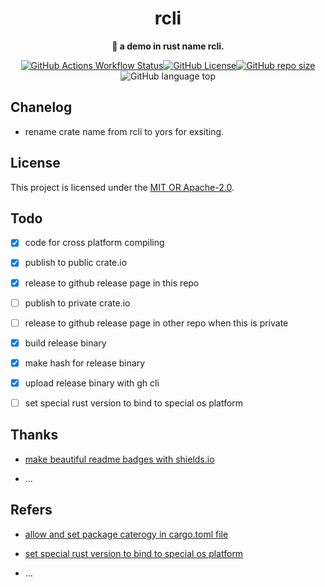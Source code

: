 <div align="center">
  <h1>rcli</h1>
  <p>
    <strong>🤖 a demo in rust name rcli.</strong>
  </p>
  
  [![GitHub Actions Workflow Status](https://img.shields.io/github/actions/workflow/status/ymc-github/rcli/test.yml?label=test&color=ff69b4&logo=Github&logoColor=ff69b4&style=popout-square)](https://github.com/ymc-github/rcli)[![GitHub License](https://img.shields.io/github/license/ymc-github/rcli.svg?label=license&color=ff69b4&logo=Github&logoColor=ff69b4&style=popout-square)](https://github.com/ymc-github/rcli/LICENSE)[![GitHub repo size](https://img.shields.io/github/repo-size/ymc-github/rcli.svg?label=gh%20size&color=ff69b4&logo=Github&logoColor=ff69b4&style=popout-square)](https://github.com/ymc-github/rcli)![GitHub language top](https://img.shields.io/github/languages/top/ymc-github/rcli.svg?color=ff69b4&logo=Github&logoColor=ff69b4&style=popout-square)
</div>

## Chanelog

- rename crate name from rcli to yors for exsiting.

## License

This project is licensed under the [MIT OR Apache-2.0](./LICENSE).

## Todo

- [x] code for cross platform compiling
- [x] publish to public crate.io
- [x] release to github release page in this repo

- [ ] publish to private crate.io
- [ ] release to github release page in other repo when this is private
- [x] build release binary
- [x] make hash for release binary
- [x] upload release binary with gh cli
- [ ] set special rust version to bind to special os platform

## Thanks

- [make beautiful readme badges with shields.io](https://shields.io/)

- ...

## Refers

- [allow and set package caterogy in cargo.toml file](https://crates.io/category_slugs)

- [set special rust version to bind to special os platform](https://github.com/BurntSushi/ripgrep/blob/master/.github/workflows/release.yml)

- ...
